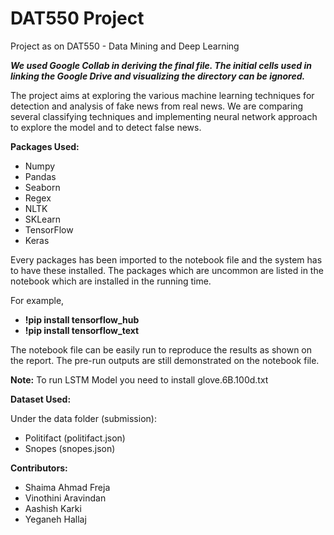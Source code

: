# DAT550 Project
Project as on DAT550 - Data Mining and Deep Learning

**_We used Google Collab in deriving the final file. The initial cells used in linking the Google Drive and visualizing the directory can be ignored._**

The project aims at exploring the various machine learning techniques for detection and analysis of fake news from real news. We are comparing several classifying techniques and implementing neural network approach to explore the model and to detect false news.

**Packages Used:**
- Numpy
- Pandas
- Seaborn
- Regex
- NLTK
- SKLearn 
- TensorFlow
- Keras

Every packages has been imported to the notebook file and the system has to have these installed. The packages which are uncommon are listed in the notebook which are installed in the running time.

For example, 

- **!pip install tensorflow_hub**
- **!pip install tensorflow_text**

The notebook file can be easily run to reproduce the results as shown on the report. The pre-run outputs are still demonstrated on the notebook file.

**Note:** To run LSTM Model you need to install glove.6B.100d.txt

**Dataset Used:**

Under the data folder (submission):
- Politifact (politifact.json)
- Snopes (snopes.json)

**Contributors:**

- Shaima Ahmad Freja
- Vinothini Aravindan
- Aashish Karki
- Yeganeh Hallaj
